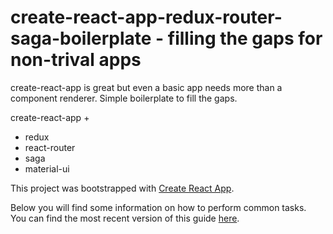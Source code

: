 # create-react-app-redux-router-saga-boilerplate - filling the gaps for non-trival apps

create-react-app is great but even a basic app needs more than a component renderer. Simple boilerplate to fill the gaps.

create-react-app +

* redux
* react-router
* saga
* material-ui

This project was bootstrapped with [Create React App](https://github.com/facebookincubator/create-react-app).

Below you will find some information on how to perform common tasks.<br>
You can find the most recent version of this guide [here](https://github.com/facebookincubator/create-react-app/blob/master/packages/react-scripts/template/README.md).
